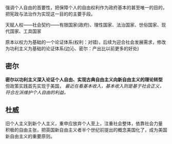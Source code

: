 强调个人自由的首要性，把保障个人的自由权利作为政府基本的甚至唯一的目的，把宪政与法治作为实现这一目的的主要手段。

天赋人权——社会契约——有限国家(政府)、理性国家、法治国家、世俗国家、现代国家、工具国家

原本以权力为基础的一个论证体系(权利：对错)，后续为迎合社会发展需求，修改为功利主义为基础的论证体系(边沁、密尔：产出比以前更多的好处)
## 密尔
**密尔以功利主义深入论证个人自由、实现古典自由主义向新自由主义的理论转型**
但政策实践首先实现于美国，
*最近在看基本收入，基本收入则是基于社会正义，符合左派维护个人自由的利益。*
## 杜威
旧个人主义到新个人主义，重申应放弃个人至上，注重社会整体，依靠社会力量
积极的自由主张，把英国新自由主义者半个世纪前提出的概念美国化了，成为美国新自由主义的重要原则。